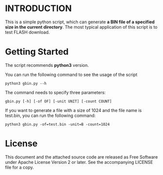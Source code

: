 # INTRODUCTION

This is a simple python script, which can generate **a BIN file of a specified size in the current directory**. The most typical application of this script is to test FLASH download.

# Getting Started

The script recommends **python3** version. 

You can run the following command to see the usage of the script

```
python3 gbin.py --h
```

The command needs to specify three parameters:

```
gbin.py [-h] [-of OF] [-unit UNIT] [-count COUNT]
```

If you want to generate a file with a size of 1024 and the file name is test.bin, you can run the following command:

```
python3 gbin.py -of=test.bin -unit=B -count=1024
```

# License

This document and the attached source code are released as Free Software under Apache License Version 2 or later. See the accompanying LICENSE file for a copy.

